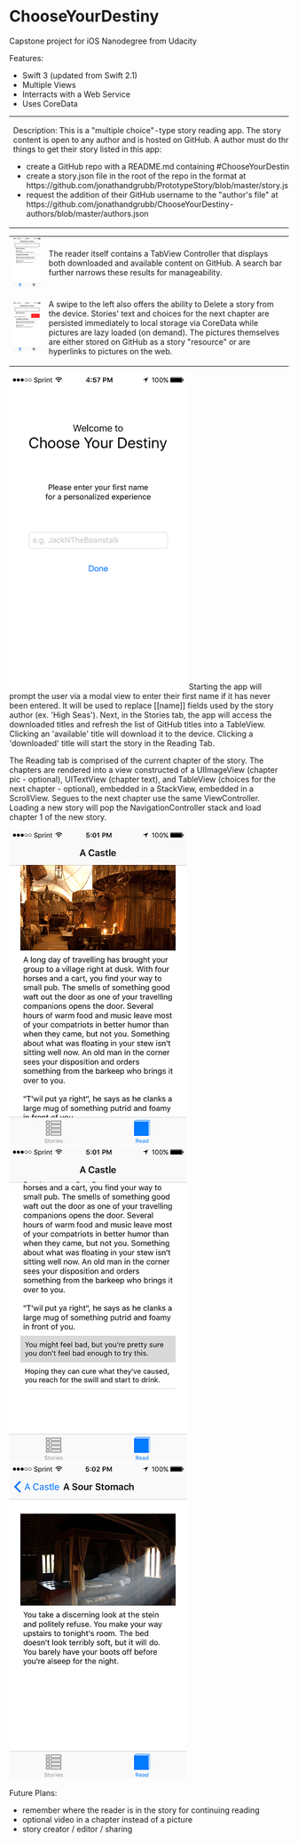 # ChooseYourDestiny
Capstone project for iOS Nanodegree from Udacity

Features:
- Swift 3 (updated from Swift 2.1)
- Multiple Views
- Interracts with a Web Service
- Uses CoreData

<table>
  <tr>
    <td>
      <p>
Description:
This is a "multiple choice"-type story reading app. The story content is open to any author and is hosted on GitHub. A author must do three things to get their story listed in this app:
      </p>
      <ul>
        <li>create a GitHub repo with a README.md containing #ChooseYourDestiny</li>
        <li>create a story.json file in the root of the repo in the format at https://github.com/jonathandgrubb/PrototypeStory/blob/master/story.json</li>
        <li>request the addition of their GitHub username to the "author's file" at https://github.com/jonathandgrubb/ChooseYourDestiny-authors/blob/master/authors.json</li>
      </ul>
    </td>
    <td>
      <img src="/readme-images/splash.png" />
    </td>
  </tr>
</table>

<table border="0">
  <tr>
    <td>
      <img src="/readme-images/downloaded.png" />
    </td>
    <td>
      <p>
        The reader itself contains a TabView Controller that displays both downloaded and available content on GitHub. A search bar further narrows these results for manageability. 
      </p>
    </td>
  </tr>
  <tr>
    <td>
      <img src="/readme-images/remove.png" />
    </td>
    <td>
      <p>
        A swipe to the left also offers the ability to Delete a story from the device. Stories' text and choices for the next chapter are persisted immediately to local storage via CoreData while pictures are lazy loaded (on demand). The pictures themselves are either stored on GitHub as a story "resource" or are hyperlinks to pictures on the web. 
      </p>
    </td>
  </tr>
</table>

![Welcome](/readme-images/welcome.png?raw=true "Welcome Screen")
Starting the app will prompt the user via a modal view to enter their first name if it has never been entered. It will be used to replace [[name]] fields used by the story author (ex. 'High Seas'). Next, in the Stories tab, the app will access the downloaded titles and refresh the list of GitHub titles into a TableView. Clicking an 'available' title will download it to the device. Clicking a 'downloaded' title will start the story in the Reading Tab. 

The Reading tab is comprised of the current chapter of the story. The chapters are rendered into a view constructed of a UIImageView (chapter pic - optional), UITextView (chapter text), and TableView (choices for the next chapter - optional), embedded in a StackView, embedded in a ScrollView. Segues to the next chapter use the same ViewController. Loading a new story will pop the NavigationController stack and load chapter 1 of the new story.

![Page 1](/readme-images/page1.png?raw=true "") ![Choices](/readme-images/choices.png?raw=true "") ![Next Page](/readme-images/next-page.png?raw=true "")


Future Plans:
* remember where the reader is in the story for continuing reading
* optional video in a chapter instead of a picture
* story creator / editor / sharing 

